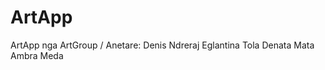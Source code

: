 # ArtApp
ArtApp nga ArtGroup /
Anetare: Denis Ndreraj    Eglantina Tola   Denata Mata    Ambra Meda
